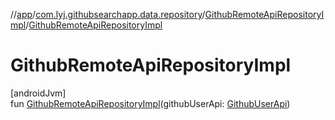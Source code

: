 //[app](../../../index.md)/[com.lyj.githubsearchapp.data.repository](../index.md)/[GithubRemoteApiRepositoryImpl](index.md)/[GithubRemoteApiRepositoryImpl](-github-remote-api-repository-impl.md)

# GithubRemoteApiRepositoryImpl

[androidJvm]\
fun [GithubRemoteApiRepositoryImpl](-github-remote-api-repository-impl.md)(githubUserApi: [GithubUserApi](../../com.lyj.githubsearchapp.data.source.remote.service/-github-user-api/index.md))
